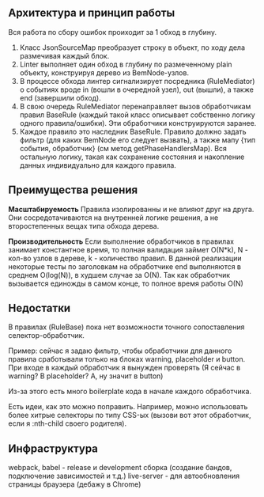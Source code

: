 ## Архитектура и принцип работы

Вся работа по сбору ошибок проиходит за 1 обход в глубину. 

1. Класс JsonSourceMap преобразует строку в объект, по ходу дела размечивая каждый блок.
2. Linter выполняет один обход в глубину по размеченному plain объекту, конструируя дерево из BemNode-узлов.
3. В процессе обхода линтер сигнализирует посредника (RuleMediator) о событиях вроде in (вошли в очередной узел), out (вышли), а также end (завершили обход).
4. В свою очередь RuleMediator перенаправляет вызов обработчикам правил BaseRule (каждый такой класс описывает собственно логику одного правила/ошибки). Эти обработчики конструируются заранее.
5. Каждое правило это наследник BaseRule. Правило должно задать фильтр (для каких BemNode его следует вызвать), а также мапу {тип события, обработчик} (см метод getPhaseHandlersMap). Вся остальную логику, такая как сохранение состояния и накопление данных индивидуально для каждого правила. 

## Преимущества решения

**Масштабируемость**
Правила изолированны и не влияют друг на друга. Они сосредотачиваются на внутренней логике решения, а не второстепенных вещах типа обхода дерева.

**Производительность**
Если выполнение обработчиков в правилах занимает константное время, то полная валидация займет O(N*k), N - кол-во узлов в дереве, k - количество правил.
В данной реализации некоторые тесты по заголовкам на обработчике end выполняются в среднем O(log(N)), в худшем случае за O(N). Так как  обработчик вызывается единожды в самом конце, то полное время работы O(N)

## Недостатки
В правилах (RuleBase) пока нет возможности  точного сопоставления селектор-обработчик.  

Пример:  сейчас я задаю фильтр, чтобы обработчики для данного правила сработывали только на блоках warning, placeholder и button. При входе в каждый обработчик я вынужден проверять  (Я сейчас в warning? В placeholder? А, ну значит в button)

Из-за этого есть много boilerplate кода в начале каждого обработчика.

Есть идеи, как это можно поправить. Например, можно использовать более хитрые селекторы по типу CSS-ых (вызови вот этот обработчик, если я :nth-child своего родителя).

## Инфраструктура

webpack, babel - release и development сборка (создание бандов, подключение зависимостей и т.д.)
live-server - для автообновления страницы браузера (дебажу в Chrome)
